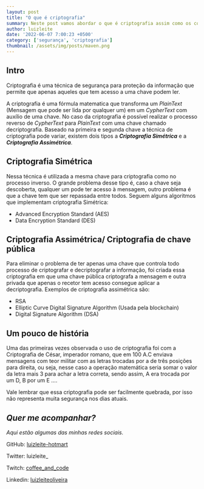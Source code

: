 ```yaml
---
layout: post
title: "O que é criptografia"
summary: Neste post vamos abordar o que é criptografia assim como os conceitos básicos dessa técnica 
author: luizleite
date: '2022-06-07 7:00:23 +0500'
category: ['segurança', 'criptografia']
thumbnail: /assets/img/posts/maven.png
---
```


## Intro

Criptografia é uma técnica de segurança para proteção da informação que permite que apenas aqueles que tem acesso a uma chave podem ler.

A criptografia é uma fórmula matematica que transforma um _PlainText_ (Mensagem que pode ser lida por qualquer um) em um _CypherText_ com auxílio de uma chave.
No caso da criptografia é possível realizar o processo reverso de _CypherText_ para _PlainText_ com uma chave chamado decriptografia. Baseado na primeira e segunda chave a 
técnica de criptografia pode variar, existem dois tipos a __*Criptografia Simétrica*__ e a __*Criptografia Assimétrica*__.  


## Criptografia Simétrica

Nessa técnica é utilizada a mesma chave para criptografia como no processo inverso. O grande problema desse tipo é, caso 
a chave seja descoberta, qualquer um pode ter acesso à mensagem, outro problema é que a chave tem que ser 
repassada entre todos. Seguem alguns algoritmos que implementam criptografia Simétrica:

 - Advanced Encryption Standard (AES)
 - Data Encryption Standard (DES)

## Criptografia Assimétrica/ Criptografia de chave pública

Para eliminar o problema de ter apenas uma chave que controla todo processo de criptografar e decriptografar a informação, foi 
criada essa criptografia em que uma chave pública criptografa a mensagem e outra privada que apenas o recetor tem acesso consegue aplicar
a decriptografia. Exemplos de criptografia assimétrica são:

 - RSA
 - Elliptic Curve Digital Signature Algorithm (Usada pela blockchain)
 - Digital Signature Algorithm (DSA)

## Um pouco de história

Uma das primeiras vezes observada o uso de criptografia foi com a Criptografia de César, imperador romano, que em 100 A.C
enviava mensagens com teor militar com as letras trocadas por a de três posições para direita, ou seja, nesse caso a operação matemática seria 
somar o valor da letra mais 3 para achar a letra correta, sendo assim, A era trocada por um D, B por um E ....

Vale lembrar que essa criptografia pode ser facilmente quebrada, por isso não representa muita segurança nos dias atuais. 

## _Quer me acompanhar?_
 
_Aqui estão algumas das minhas redes sociais._

    
 GitHub: [luizleite-hotmart](https://github.com/luizleite-hotmart)
    
 Twitter: luizleite_
    
 Twitch: [coffee_and_code](https://www.twitch.tv/coffee_and_code)
    
 Linkedin: [luizleiteoliveira](https://www.linkedin.com/in/luizleiteoliveira/)
 
